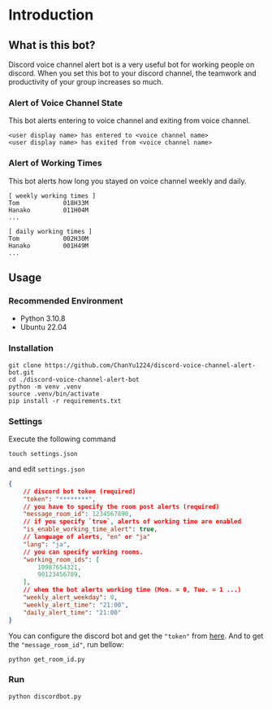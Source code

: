 # Introduction
## What is this bot?
Discord voice channel alert bot is a very useful bot for working people on discord. When you set this bot to your discord channel, the teamwork and productivity of your group increases so much.
### Alert of Voice Channel State
This bot alerts entering to voice channel and exiting from voice channel.
```
<user display name> has entered to <voice channel name>
<user display name> has exited from <voice channel name>
```

### Alert of Working Times
This bot alerts how long you stayed on voice channel weekly and daily.
```
[ weekly working times ]
Tom            018H33M
Hanako         011H04M
...
```
```
[ daily working times ]
Tom            002H30M
Hanako         001H49M
...
```

## Usage
### Recommended Environment
- Python 3.10.8
- Ubuntu 22.04

### Installation
```
git clone https://github.com/ChanYu1224/discord-voice-channel-alert-bot.git
cd ./discord-voice-channel-alert-bot
python -m venv .venv
source .venv/bin/activate
pip install -r requirements.txt
```

### Settings
Execute the following command 

```
touch settings.json
```

and edit `settings.json`

```json
{
    // discord bot token (required)
    "token": "********",
    // you have to specify the room post alerts (required)
    "message_room_id": 1234567890,
    // if you specify `true`, alerts of working time are enabled
    "is_enable_working_time_alert": true,
    // language of alerts, "en" or "ja"
    "lang": "ja",
    // you can specify working rooms.
    "working_room_ids": [
        10987654321,
        90123456789,
    ],
    // when the bot alerts working time (Mon. = 0, Tue. = 1 ...)
    "weekly_alert_weekday": 0,
    "weekly_alert_time": "21:00",
    "daily_alert_time": "21:00"
}
```
You can configure the discord bot and get the `"token"` from [here](https://discord.com/developers/applications). And to get the `"message_room_id"`, run bellow:

```
python get_room_id.py
```

### Run
```
python discordbot.py
```